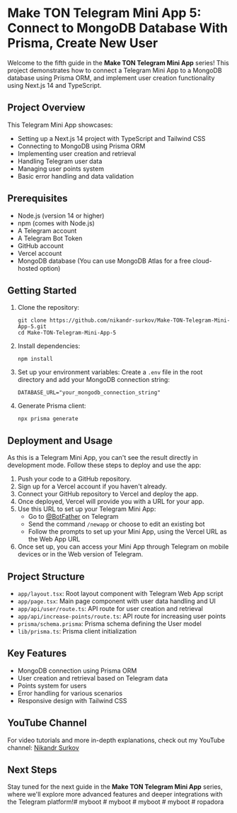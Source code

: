 # Make TON Telegram Mini App 5: Connect to MongoDB Database With Prisma, Create New User

Welcome to the fifth guide in the **Make TON Telegram Mini App** series! This project demonstrates how to connect a Telegram Mini App to a MongoDB database using Prisma ORM, and implement user creation functionality using Next.js 14 and TypeScript.

## Project Overview

This Telegram Mini App showcases:
- Setting up a Next.js 14 project with TypeScript and Tailwind CSS
- Connecting to MongoDB using Prisma ORM
- Implementing user creation and retrieval
- Handling Telegram user data
- Managing user points system
- Basic error handling and data validation

## Prerequisites

- Node.js (version 14 or higher)
- npm (comes with Node.js)
- A Telegram account
- A Telegram Bot Token
- GitHub account
- Vercel account
- MongoDB database (You can use MongoDB Atlas for a free cloud-hosted option)

## Getting Started

1. Clone the repository:
   ```
   git clone https://github.com/nikandr-surkov/Make-TON-Telegram-Mini-App-5.git
   cd Make-TON-Telegram-Mini-App-5
   ```

2. Install dependencies:
   ```
   npm install
   ```

3. Set up your environment variables:
   Create a `.env` file in the root directory and add your MongoDB connection string:
   ```
   DATABASE_URL="your_mongodb_connection_string"
   ```

4. Generate Prisma client:
   ```
   npx prisma generate
   ```

## Deployment and Usage

As this is a Telegram Mini App, you can't see the result directly in development mode. Follow these steps to deploy and use the app:

1. Push your code to a GitHub repository.
2. Sign up for a Vercel account if you haven't already.
3. Connect your GitHub repository to Vercel and deploy the app.
4. Once deployed, Vercel will provide you with a URL for your app.
5. Use this URL to set up your Telegram Mini App:
   - Go to [@BotFather](https://t.me/BotFather) on Telegram
   - Send the command `/newapp` or choose to edit an existing bot
   - Follow the prompts to set up your Mini App, using the Vercel URL as the Web App URL
6. Once set up, you can access your Mini App through Telegram on mobile devices or in the Web version of Telegram.

## Project Structure

- `app/layout.tsx`: Root layout component with Telegram Web App script
- `app/page.tsx`: Main page component with user data handling and UI
- `app/api/user/route.ts`: API route for user creation and retrieval
- `app/api/increase-points/route.ts`: API route for increasing user points
- `prisma/schema.prisma`: Prisma schema defining the User model
- `lib/prisma.ts`: Prisma client initialization

## Key Features

- MongoDB connection using Prisma ORM
- User creation and retrieval based on Telegram data
- Points system for users
- Error handling for various scenarios
- Responsive design with Tailwind CSS

## YouTube Channel

For video tutorials and more in-depth explanations, check out my YouTube channel:
[Nikandr Surkov](https://www.youtube.com/@NikandrSurkov)

## Next Steps

Stay tuned for the next guide in the **Make TON Telegram Mini App** series, where we'll explore more advanced features and deeper integrations with the Telegram platform!#   m y b o o t  
 #   m y b o o t  
 #   m y b o o t  
 #   m y b o o t  
 #   r o p a d o r a  
 